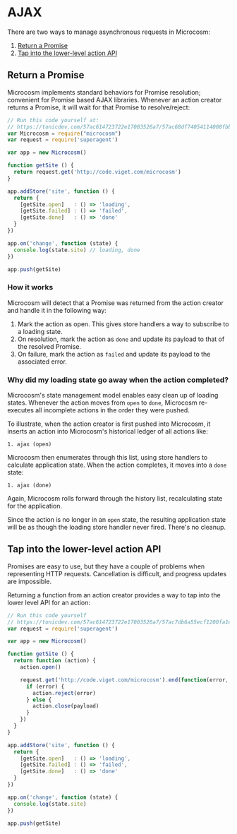 # AJAX

There are two ways to manage asynchronous requests in Microcosm:

1. [Return a Promise](#return-a-promise)
2. [Tap into the lower-level action API](#tap-into-the-lower-level-action-api)

## Return a Promise

Microcosm implements standard behaviors for Promise resolution;
convenient for Promise based AJAX libraries. Whenever an action
creator returns a Promise, it will wait for that Promise to
resolve/reject:

```javascript
// Run this code yourself at:
// https://tonicdev.com/57ac614723722e17003526a7/57ac68df74054114008fbb19
var Microcosm = require("microcosm")
var request = require('superagent')

var app = new Microcosm()

function getSite () {
  return request.get('http://code.viget.com/microcosm')
}

app.addStore('site', function () {
  return {
    [getSite.open]   : () => 'loading',
    [getSite.failed] : () => 'failed',
    [getSite.done]   : () => 'done'
  }
})

app.on('change', function (state) {
  console.log(state.site) // loading, done
})

app.push(getSite)
```

### How it works

Microcosm will detect that a Promise was returned from the action
creator and handle it in the following way:

1. Mark the action as open. This gives store handlers a way to
   subscribe to a loading state.
2. On resolution, mark the action as `done` and update its payload to
   that of the resolved Promise.
3. On failure, mark the action as `failed` and update its payload to
   the associated error.

### Why did my loading state go away when the action completed?

Microcosm's state management model enables easy clean up of loading
states. Whenever the action moves from `open` to `done`, Microcosm
re-executes all incomplete actions in the order they were
pushed.

To illustrate, when the action creator is first pushed into Microcosm,
it inserts an action into Microcosm's historical ledger of all actions
like:

```
1. ajax (open)
```

Microcosm then enumerates through this list, using store handlers to
calculate application state. When the action completes, it moves into
a `done` state:

```
1. ajax (done)
```

Again, Microcosm rolls forward through the history list, recalculating
state for the application.

Since the action is no longer in an `open` state, the
resulting application state will be as though the loading store
handler never fired. There's no cleanup.

## Tap into the lower-level action API

Promises are easy to use, but they have a couple of problems when
representing HTTP requests. Cancellation is difficult, and progress
updates are impossible.

Returning a function from an action creator provides a way to tap into
the lower level API for an action:

```javascript
// Run this code yourself
// https://tonicdev.com/57ac614723722e17003526a7/57ac7db6a55ecf1200fa1e5c
var request = require('superagent')

var app = new Microcosm()

function getSite () {
  return function (action) {
    action.open()

    request.get('http://code.viget.com/microcosm').end(function(error, payload) {
      if (error) {
        action.reject(error)
      } else {
        action.close(payload)
      }
    })
  }
}

app.addStore('site', function () {
  return {
    [getSite.open]   : () => 'loading',
    [getSite.failed] : () => 'failed',
    [getSite.done]   : () => 'done'
  }
})

app.on('change', function (state) {
  console.log(state.site)
})

app.push(getSite)
```
